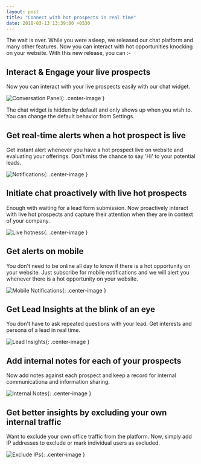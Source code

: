```yaml
---
layout: post
title: "Connect with hot prospects in real time"
date: 2018-03-13 13:39:00 +0530
---
```

The wait is over. While you were asleep, we released our chat platform and many other features. Now you can interact with hot opportunities knocking on your website. With this new release, you can :-

## Interact & Engage your live prospects
Now you can interact with your live prospects easily with our chat widget.

![Conversation Panel](https://s3.ap-south-1.amazonaws.com/media.intelliticks.com/release-emails/2018-03-13_phase2/interact.gif){: .center-image }

The chat widget is hidden by default and only shows up when you wish to. You can change the default behavior from Settings.

## Get real-time alerts when a hot prospect is live
Get instant alert whenever you have a hot prospect live on website and evaluating your offerings. Don't miss the chance to say 'Hi' to your potential leads.

![Notifications](https://s3.ap-south-1.amazonaws.com/media.intelliticks.com/release-emails/2018-03-13_phase2/browser3.gif){: .center-image }

## Initiate chat proactively with live hot prospects
Enough with waiting for a lead form submission. Now proactively interact with live hot prospects and capture their attention when they are in context of your company.


![Live hotness](https://s3.ap-south-1.amazonaws.com/media.intelliticks.com/release-emails/2018-03-13_phase2/live-view.gif){: .center-image }

## Get alerts on mobile
You don't need to be online all day to know if there is a hot opportunity on your website. Just subscribe for mobile notifications and we will alert you whenever there is a hot opportunity on your website.

![Mobile Notifications](https://s3.ap-south-1.amazonaws.com/media.intelliticks.com/release-emails/2018-03-13_phase2/mobile_alerts.gif){: .center-image }

## Get Lead Insights at the blink of an eye
You don't have to ask repeated questions with your lead. Get interests and persona of a lead in real time.

![Lead Insights](https://s3.ap-south-1.amazonaws.com/media.intelliticks.com/release-emails/2018-03-13_phase2/interest.png){: .center-image }

## Add internal notes for each of your prospects
Now add notes against each prospect and keep a record for internal communicationa and information sharing.

![Internal Notes](https://s3.ap-south-1.amazonaws.com/media.intelliticks.com/release-emails/2018-03-13_phase2/internal-notes.gif){: .center-image }

## Get better insights by excluding your own internal traffic
Want to exclude your own office traffic from the platform. Now, simply add IP addresses to exclude or mark individual users as excluded.

![Exclude IPs](https://s3.ap-south-1.amazonaws.com/media.intelliticks.com/release-emails/2018-03-13_phase2/excluded.gif){: .center-image }
